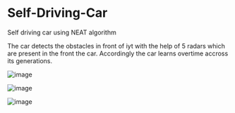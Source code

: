 # Self-Driving-Car
Self driving car using NEAT algorithm

The car detects the obstacles in front of iyt with the help of 5 radars which are present in the front the car. Accordingly the car learns overtime accross its generations.

![image](https://user-images.githubusercontent.com/81024081/198084602-71c1e7c5-6074-4cb4-bd5f-33df2a589974.png)

![image](https://user-images.githubusercontent.com/81024081/198085414-4fea905e-87b1-4085-9d4b-a852ff42479f.png)

![image](https://user-images.githubusercontent.com/81024081/198085473-8ed80c62-845c-4018-b9ce-c323a796ab1f.png)
